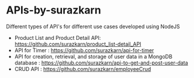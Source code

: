 # APIs-by-surazkarn
Different types of API's for different use cases developed using NodeJS

- Product List and Product Detail API: https://github.com/surazkarn/product_list-detail_API
- API for Timer : https://github.com/surazkarn/api-for-timer
- API for creation, retrieval, and storage of user data in a MongoDB database : https://github.com/surazkarn/api-to-get-and-post-user-data
- CRUD API : https://github.com/surazkarn/employeeCrud
